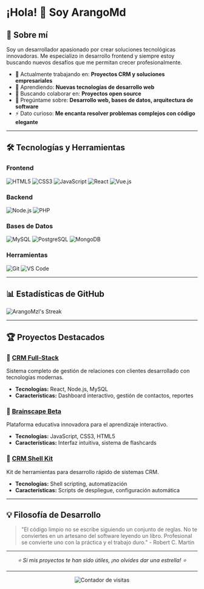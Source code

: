 # ¡Hola! 👋 Soy ArangoMd

## 🚀 Sobre mí

Soy un desarrollador apasionado por crear soluciones tecnológicas innovadoras. Me especializo in desarrollo frontend y siempre estoy buscando nuevos desafíos que me permitan crecer profesionalmente.

- 🔭 Actualmente trabajando en: **Proyectos CRM y soluciones empresariales**
- 🌱 Aprendiendo: **Nuevas tecnologías de desarrollo web**
- 👯 Buscando colaborar en: **Proyectos open source**
- 💬 Pregúntame sobre: **Desarrollo web, bases de datos, arquitectura de software**
- ⚡ Dato curioso: **Me encanta resolver problemas complejos con código elegante**

---

## 🛠️ Tecnologías y Herramientas

### Frontend
![HTML5](https://img.shields.io/badge/-HTML5-E34F26?style=flat-square&logo=html5&logoColor=white)
![CSS3](https://img.shields.io/badge/-CSS3-1572B6?style=flat-square&logo=css3&logoColor=white)
![JavaScript](https://img.shields.io/badge/-JavaScript-F7DF1E?style=flat-square&logo=javascript&logoColor=black)
![React](https://img.shields.io/badge/-React-61DAFB?style=flat-square&logo=react&logoColor=black)
![Vue.js](https://img.shields.io/badge/-Vue.js-4FC08D?style=flat-square&logo=vue.js&logoColor=white)

### Backend
![Node.js](https://img.shields.io/badge/-Node.js-339933?style=flat-square&logo=node.js&logoColor=white)
![PHP](https://img.shields.io/badge/-PHP-777BB4?style=flat-square&logo=php&logoColor=white)

### Bases de Datos
![MySQL](https://img.shields.io/badge/-MySQL-4479A1?style=flat-square&logo=mysql&logoColor=white)
![PostgreSQL](https://img.shields.io/badge/-PostgreSQL-336791?style=flat-square&logo=postgresql&logoColor=white)
![MongoDB](https://img.shields.io/badge/-MongoDB-47A248?style=flat-square&logo=mongodb&logoColor=white)

### Herramientas
![Git](https://img.shields.io/badge/-Git-F05032?style=flat-square&logo=git&logoColor=white)
![VS Code](https://img.shields.io/badge/-VS%20Code-007ACC?style=flat-square&logo=visual-studio-code&logoColor=white)

---

## 📊 Estadísticas de GitHub

![ArangoMzl's Streak](https://github-readme-streak-stats.herokuapp.com/?user=ArangoMzl&theme=react&hide_border=true)

---

## 🏆 Proyectos Destacados

### 🔗 [CRM Full-Stack](https://github.com/ArangoMd/crm-fullstack)
Sistema completo de gestión de relaciones con clientes desarrollado con tecnologías modernas.
- **Tecnologías:** React, Node.js, MySQL
- **Características:** Dashboard interactivo, gestión de contactos, reportes

### 🔗 [Brainscape Beta](https://github.com/ArangoMd/brainscape-beta)
Plataforma educativa innovadora para el aprendizaje interactivo.
- **Tecnologías:** JavaScript, CSS3, HTML5
- **Características:** Interfaz intuitiva, sistema de flashcards

### 🔗 [CRM Shell Kit](https://github.com/ArangoMd/crm-shellkit)
Kit de herramientas para desarrollo rápido de sistemas CRM.
- **Tecnologías:** Shell scripting, automatización
- **Características:** Scripts de despliegue, configuración automática

---

## 💡 Filosofía de Desarrollo

> "El código limpio no se escribe siguiendo un conjunto de reglas. No te conviertes en un artesano del software leyendo un libro. Profesional se convierte uno con la práctica y el trabajo duro." - Robert C. Martin

---

<div align="center">
  <i>⭐️ Si mis proyectos te han sido útiles, ¡no olvides dar una estrella! ⭐️</i>
</div>

---

<div align="center">
  <img src="https://komarev.com/ghpvc/?username=ArangoMd&label=Visitas%20al%20perfil&color=0e75b6&style=flat" alt="Contador de visitas" />
</div>
